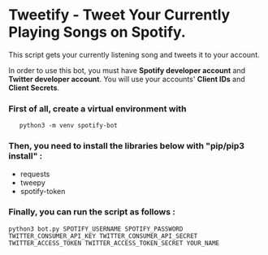 
# Tweetify - Tweet Your Currently Playing Songs on Spotify.

This script gets your currently listening song and tweets it to your account.

In order to use this bot, you must have  **Spotify developer account**  and  **Twitter developer account**. You will use your accounts' **Client IDs** and **Client Secrets**.

### First of all, create a virtual environment with

       python3 -m venv spotify-bot

### Then, you need to install the libraries below with "pip/pip3 install" :

-   requests
-   tweepy
-   spotify-token

### Finally, you can run the script as follows :
 

	python3 bot.py SPOTIFY_USERNAME SPOTIFY_PASSWORD TWITTER_CONSUMER_API_KEY TWITTER_CONSUMER_API_SECRET TWITTER_ACCESS_TOKEN TWITTER_ACCESS_TOKEN_SECRET YOUR_NAME

